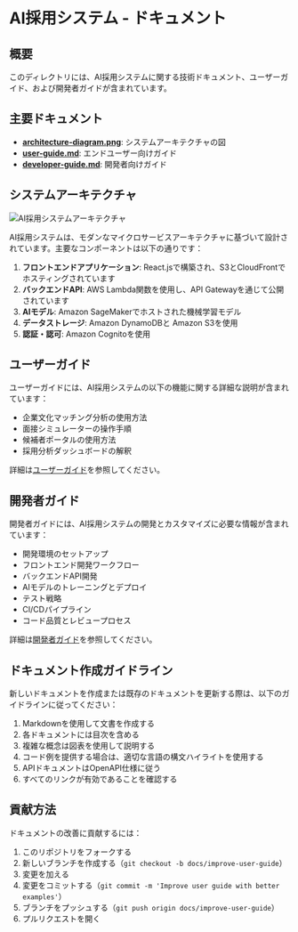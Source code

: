 # AI採用システム - ドキュメント

## 概要

このディレクトリには、AI採用システムに関する技術ドキュメント、ユーザーガイド、および開発者ガイドが含まれています。

## 主要ドキュメント

- **[architecture-diagram.png](./architecture-diagram.png)**: システムアーキテクチャの図
- **[user-guide.md](./user-guide.md)**: エンドユーザー向けガイド
- **[developer-guide.md](./developer-guide.md)**: 開発者向けガイド

## システムアーキテクチャ

![AI採用システムアーキテクチャ](./architecture-diagram.png)

AI採用システムは、モダンなマイクロサービスアーキテクチャに基づいて設計されています。主要なコンポーネントは以下の通りです：

1. **フロントエンドアプリケーション**: React.jsで構築され、S3とCloudFrontでホスティングされています
2. **バックエンドAPI**: AWS Lambda関数を使用し、API Gatewayを通じて公開されています
3. **AIモデル**: Amazon SageMakerでホストされた機械学習モデル
4. **データストレージ**: Amazon DynamoDBと Amazon S3を使用
5. **認証・認可**: Amazon Cognitoを使用

## ユーザーガイド

ユーザーガイドには、AI採用システムの以下の機能に関する詳細な説明が含まれています：

- 企業文化マッチング分析の使用方法
- 面接シミュレーターの操作手順
- 候補者ポータルの使用方法
- 採用分析ダッシュボードの解釈

詳細は[ユーザーガイド](./user-guide.md)を参照してください。

## 開発者ガイド

開発者ガイドには、AI採用システムの開発とカスタマイズに必要な情報が含まれています：

- 開発環境のセットアップ
- フロントエンド開発ワークフロー
- バックエンドAPI開発
- AIモデルのトレーニングとデプロイ
- テスト戦略
- CI/CDパイプライン
- コード品質とレビュープロセス

詳細は[開発者ガイド](./developer-guide.md)を参照してください。

## ドキュメント作成ガイドライン

新しいドキュメントを作成または既存のドキュメントを更新する際は、以下のガイドラインに従ってください：

1. Markdownを使用して文書を作成する
2. 各ドキュメントには目次を含める
3. 複雑な概念は図表を使用して説明する
4. コード例を提供する場合は、適切な言語の構文ハイライトを使用する
5. APIドキュメントはOpenAPI仕様に従う
6. すべてのリンクが有効であることを確認する

## 貢献方法

ドキュメントの改善に貢献するには：

1. このリポジトリをフォークする
2. 新しいブランチを作成する（`git checkout -b docs/improve-user-guide`）
3. 変更を加える
4. 変更をコミットする（`git commit -m 'Improve user guide with better examples'`）
5. ブランチをプッシュする（`git push origin docs/improve-user-guide`）
6. プルリクエストを開く 
